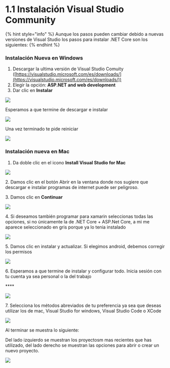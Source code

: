 # 1.1 Instalación Visual Studio Community

{% hint style="info" %}
Aunque los pasos pueden cambiar debido a nuevas versiones de Visual Studio los pasos para instalar .NET Core son los siguientes:
{% endhint %}

### Instalación Nueva en Windows

1. Descargar la ultima versión de Visual Studio Comuity ([https://visualstudio.microsoft.com/es/downloads/](https://visualstudio.microsoft.com/es/downloads/))
2. Elegir la opción:  **ASP.NET and web development** &#x20;
3. Dar clic en **Instalar**

![](<../.gitbook/assets/image (104).png>)

Esperamos a que termine de descargar e instalar

![](<../.gitbook/assets/image (105).png>)

Una vez terminado te pide reiniciar

![](<../.gitbook/assets/image (106).png>)

### Instalación nueva en Mac

1. Da doble clic en el icono **Install Visual Studio for Mac**

****![](<../.gitbook/assets/image (615) (1) (1).png>)****

2\. Damos clic en el botón Abrir en la ventana donde nos sugiere que descargar e instalar programas de internet puede ser peligroso.

3\. Damos clic en **Continuar**

![](<../.gitbook/assets/image (619) (1).png>)

4\. Si deseamos también programar para xamarin seleccionas todas las opciones, si no únicamente la de .NET Core + ASP.Net Core, a mi me aparece seleccionado en gris porque ya lo tenia instalado

![](<../.gitbook/assets/image (625) (1) (1) (1).png>)

5\. Damos clic en instalar y actualizar. Si elegimos android, debemos corregir los permisos

![](<../.gitbook/assets/image (618) (1).png>)

6\. Esperamos a que termine de instalar y configurar todo. Inicia sesión con tu cuenta ya sea personal o la del trabajo

&#x20;****&#x20;

![](<../.gitbook/assets/image (617) (1).png>)

7\. Selecciona los métodos abreviados de tu preferencia ya sea que deseas utilizar los de mac, Visual Studio for windows, Visual Studio Code o XCode

![](<../.gitbook/assets/image (620) (1) (1).png>)

Al terminar se muestra lo siguiente:

Del lado izquierdo se muestran los proyectosm mas recientes que has utilizado, del lado derecho se muestran las opciones para abrir o crear un nuevo proyecto.

![](<../.gitbook/assets/image (623) (1) (1).png>)
